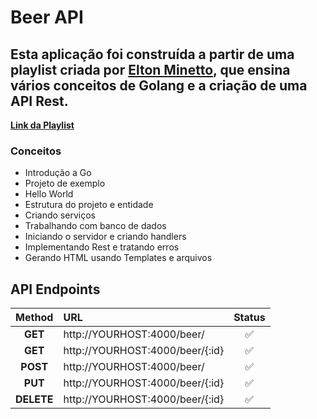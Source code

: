 # Beer API

## Esta aplicação foi construída a partir de uma playlist criada por [**Elton Minetto**]([https://](https://eltonminetto.dev/)), que ensina vários conceitos de Golang e a criação de uma API Rest.

[**Link da Playlist**](https://www.youtube.com/playlist?list=PL0qudqr7_CuStQUsf2vtHXMxOp5gl_ENc)

### Conceitos
-   Introdução a Go
-   Projeto de exemplo
-   Hello World
-   Estrutura do projeto e entidade
-   Criando serviços
-   Trabalhando com banco de dados
-   Iniciando o servidor e criando handlers
-   Implementando Rest e tratando erros
-   Gerando HTML usando Templates e arquivos


## API Endpoints
|Method|URL|Status|
|:--:|:--|:--:|
|**GET**|http://YOURHOST:4000/beer/|✅|
|**GET**|http://YOURHOST:4000/beer/{:id}|✅|
|**POST**|http://YOURHOST:4000/beer/|✅|
|**PUT**|http://YOURHOST:4000/beer/{:id}|✅|
|**DELETE**|http://YOURHOST:4000/beer/{:id}|✅|
